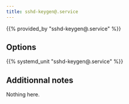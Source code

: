 ```yaml
---
title: sshd-keygen@.service
---
```


{{% provided_by "sshd-keygen@.service" %}}

## Options

{{% systemd_unit "sshd-keygen@.service" %}}

## Additionnal notes

Nothing here.